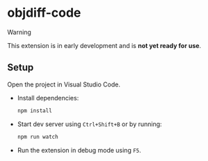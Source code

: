 # objdiff-code

> [!WARNING]
> This extension is in early development and is **not yet ready for use**.

## Setup

Open the project in Visual Studio Code.

- Install dependencies:

  ```bash
  npm install
  ```

- Start dev server using `Ctrl+Shift+B` or by running:

  ```bash
  npm run watch
  ```

- Run the extension in debug mode using `F5`.
